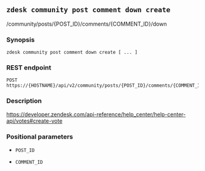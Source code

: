 ## `zdesk community post comment down create`

/community/posts/{POST_ID}/comments/{COMMENT_ID}/down

### Synopsis

    zdesk community post comment down create [ ... ]

### REST endpoint

    POST https://{HOSTNAME}/api/v2/community/posts/{POST_ID}/comments/{COMMENT_ID}/down

### Description

https://developer.zendesk.com/api-reference/help_center/help-center-api/votes#create-vote

### Positional parameters

* `POST_ID`

* `COMMENT_ID`

